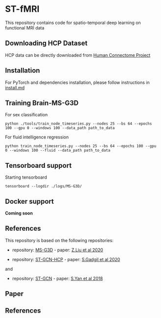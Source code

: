 # ST-fMRI
This repository contains code for spatio-temporal deep learning on functional MRI data


## Downloading HCP Dataset

HCP data can be directly downloaded from </url>[Human Connectome Project](https://db.humanconnectome.org/)


## Installation

For PyTorch and dependencies installation, please follow instructions in [install.md](docs/install.md)


## Training Brain-MS-G3D 

For sex classification

```
python ./tools/train_node_timeseries.py --nodes 25 --bs 64 --epochs 100 --gpu 0 --windows 100 --data_path path_to_data
```

For fluid intelligence regression


```
python train_node_timeseries.py --nodes 25 --bs 64 --epochs 100 --gpu 0 --windows 100 --fluid --data_path path_to_data
```

## Tensorboard support

Starting tensorboard

```
tensorboard --logdir ./logs/MS-G3D/
```


## Docker support 

**Coming soon**

## References 

This repository is based on the following repositories:


- repository: </url>[MS-G3D](https://github.com/kenziyuliu/MS-G3D) - paper: </url>[Z.Liu et al 2020](https://arxiv.org/abs/2003.14111)


- repository: </url>[ST-GCN-HCP](https://github.com/sgadgil6/cnslab_fmri) - paper: </url>[S.Gadgil et al 2020](https://arxiv.org/abs/2003.10613)

and 

- repository: </url>[ST-GCN](https://github.com/yysijie/st-gcn) - paper: </url>[S.Yan et al 2018](https://arxiv.org/abs/1801.07455)


## Paper




## References